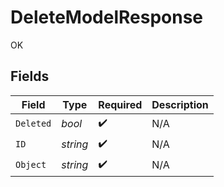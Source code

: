 # DeleteModelResponse

OK


## Fields

| Field              | Type               | Required           | Description        |
| ------------------ | ------------------ | ------------------ | ------------------ |
| `Deleted`          | *bool*             | :heavy_check_mark: | N/A                |
| `ID`               | *string*           | :heavy_check_mark: | N/A                |
| `Object`           | *string*           | :heavy_check_mark: | N/A                |